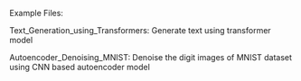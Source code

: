 
 Example Files:
 
 Text_Generation_using_Transformers: Generate text using transformer model

 Autoencoder_Denoising_MNIST: Denoise the digit images of MNIST dataset using CNN based autoencoder model
